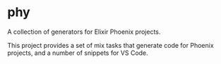 # phy

A collection of generators for Elixir Phoenix projects.

This project provides a set of mix tasks that generate code for Phoenix projects,
and a number of snippets for VS Code.

